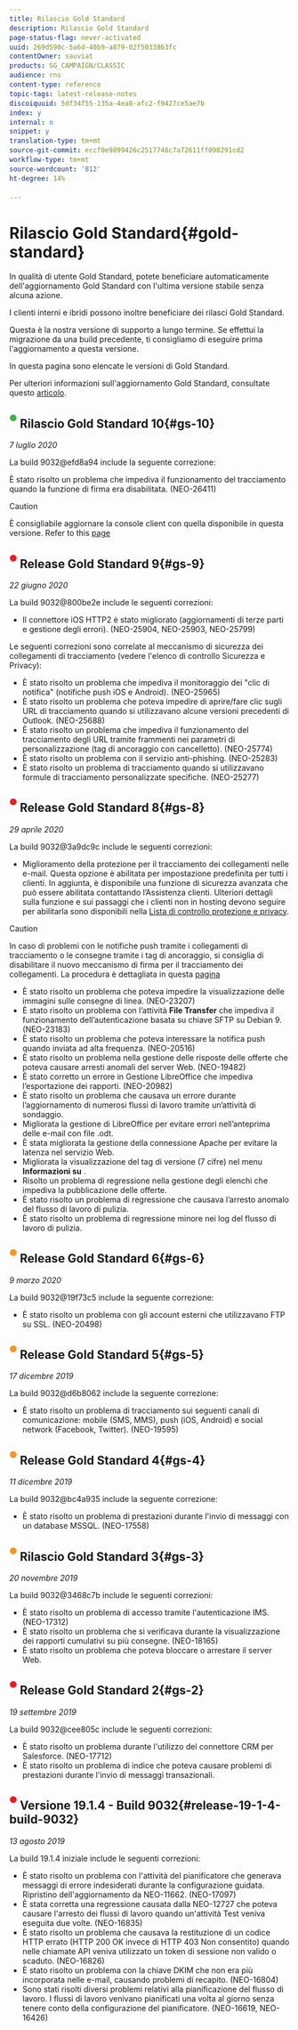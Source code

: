 ```yaml
---
title: Rilascio Gold Standard
description: Rilascio Gold Standard
page-status-flag: never-activated
uuid: 269d590c-5a6d-40b9-a879-02f5033863fc
contentOwner: sauviat
products: SG_CAMPAIGN/CLASSIC
audience: rns
content-type: reference
topic-tags: latest-release-notes
discoiquuid: 5df34f55-135a-4ea8-afc2-f9427ce5ae7b
index: y
internal: n
snippet: y
translation-type: tm+mt
source-git-commit: eccf0e9899426c2517748c7a72611ff098291cd2
workflow-type: tm+mt
source-wordcount: '812'
ht-degree: 14%

---
```



# Rilascio Gold Standard{#gold-standard}

In qualità di utente Gold Standard, potete beneficiare automaticamente dell&#39;aggiornamento Gold Standard con l&#39;ultima versione stabile senza alcuna azione.

I clienti interni e ibridi possono inoltre beneficiare dei rilasci Gold Standard.

Questa è la nostra versione di supporto a lungo termine. Se effettui la migrazione da una build precedente, ti consigliamo di eseguire prima l&#39;aggiornamento a questa versione.

In questa pagina sono elencate le versioni di Gold Standard.

Per ulteriori informazioni sull&#39;aggiornamento Gold Standard, consultate questo [articolo](https://helpx.adobe.com/it/campaign/kb/gold-standard.html).

## ![](assets/do-not-localize/green_2.png) Rilascio Gold Standard 10{#gs-10}

_7 luglio 2020_

La build 9032@efd8a94 include la seguente correzione:

È stato risolto un problema che impediva il funzionamento del tracciamento quando la funzione di firma era disabilitata. (NEO-26411)

>[!CAUTION]
>
>È consigliabile aggiornare la console client con quella disponibile in questa versione. Refer to this [page](../../installation/using/installing-the-client-console.md)

## ![](assets/do-not-localize/red_2.png) Release Gold Standard 9{#gs-9}

_22 giugno 2020_

La build 9032@800be2e include le seguenti correzioni:

* Il connettore iOS HTTP2 è stato migliorato (aggiornamenti di terze parti e gestione degli errori). (NEO-25904, NEO-25903, NEO-25799)

Le seguenti correzioni sono correlate al meccanismo di sicurezza dei collegamenti di tracciamento (vedere l&#39;elenco di controllo [](https://helpx.adobe.com/campaign/kb/acc-security.html#signature-mechanism)Sicurezza e Privacy):

* È stato risolto un problema che impediva il monitoraggio dei &quot;clic di notifica&quot; (notifiche push iOS e Android). (NEO-25965)
* È stato risolto un problema che poteva impedire di aprire/fare clic sugli URL di tracciamento quando si utilizzavano alcune versioni precedenti di Outlook.  (NEO-25688)
* È stato risolto un problema che impediva il funzionamento del tracciamento degli URL tramite frammenti nei parametri di personalizzazione (tag di ancoraggio con cancelletto). (NEO-25774)
* È stato risolto un problema con il servizio anti-phishing. (NEO-25283)
* È stato risolto un problema di tracciamento quando si utilizzavano formule di tracciamento personalizzate specifiche. (NEO-25277)

## ![](assets/do-not-localize/red_2.png) Release Gold Standard 8{#gs-8}

_29 aprile 2020_

La build 9032@3a9dc9c include le seguenti correzioni:

* Miglioramento della protezione per il tracciamento dei collegamenti nelle e-mail. Questa opzione è abilitata per impostazione predefinita per tutti i clienti. In aggiunta, è disponibile una funzione di sicurezza avanzata che può essere abilitata contattando l’Assistenza clienti. Ulteriori dettagli sulla funzione e sui passaggi che i clienti non in hosting devono seguire per abilitarla sono disponibili nella [Lista di controllo protezione e privacy](https://helpx.adobe.com/campaign/kb/acc-security.html#signature-mechanism).

>[!CAUTION]
>
>In caso di problemi con le notifiche push tramite i collegamenti di tracciamento o le consegne tramite i tag di ancoraggio, si consiglia di disabilitare il nuovo meccanismo di firma per il tracciamento dei collegamenti. La procedura è dettagliata in questa [pagina](https://helpx.adobe.com/campaign/kb/acc-security.html#signature-mechanism)

* È stato risolto un problema che poteva impedire la visualizzazione delle immagini sulle consegne di linea. (NEO-23207)
* È stato risolto un problema con l’attività **File Transfer** che impediva il funzionamento dell’autenticazione basata su chiave SFTP su Debian 9. (NEO-23183)
* È stato risolto un problema che poteva interessare la notifica push quando inviata ad alta frequenza. (NEO-20516)
* È stato risolto un problema nella gestione delle risposte delle offerte che poteva causare arresti anomali del server Web. (NEO-19482)
* È stato corretto un errore in Gestione LibreOffice che impediva l’esportazione dei rapporti. (NEO-20982)
* È stato risolto un problema che causava un errore durante l’aggiornamento di numerosi flussi di lavoro tramite un’attività di sondaggio.
* Migliorata la gestione di LibreOffice per evitare errori nell’anteprima delle e-mail con file .odt.
* È stata migliorata la gestione della connessione Apache per evitare la latenza nel servizio Web.
* Migliorata la visualizzazione del tag di versione (7 cifre) nel menu **Informazioni su** .
* Risolto un problema di regressione nella gestione degli elenchi che impediva la pubblicazione delle offerte.
* È stato risolto un problema di regressione che causava l’arresto anomalo del flusso di lavoro di pulizia.
* È stato risolto un problema di regressione minore nei log del flusso di lavoro di pulizia.

## ![](assets/do-not-localize/orange_2.png) Release Gold Standard 6{#gs-6}

_9 marzo 2020_

La build 9032@19f73c5 include la seguente correzione:

* È stato risolto un problema con gli account esterni che utilizzavano FTP su SSL. (NEO-20498)

## ![](assets/do-not-localize/orange_2.png) Release Gold Standard 5{#gs-5}

_17 dicembre 2019_

La build 9032@d6b8062 include la seguente correzione:

* È stato risolto un problema di tracciamento sui seguenti canali di comunicazione: mobile (SMS, MMS), push (iOS, Android) e social network (Facebook, Twitter). (NEO-19595)

## ![](assets/do-not-localize/orange_2.png) Release Gold Standard 4{#gs-4}

_11 dicembre 2019_

La build 9032@bc4a935 include la seguente correzione:

* È stato risolto un problema di prestazioni durante l&#39;invio di messaggi con un database MSSQL. (NEO-17558)

## ![](assets/do-not-localize/orange_2.png) Rilascio Gold Standard 3{#gs-3}

_20 novembre 2019_

La build 9032@3468c7b include le seguenti correzioni:

* È stato risolto un problema di accesso tramite l&#39;autenticazione IMS. (NEO-17312)
* È stato risolto un problema che si verificava durante la visualizzazione dei rapporti cumulativi su più consegne. (NEO-18165)
* È stato risolto un problema che poteva bloccare o arrestare il server Web.

## ![](assets/do-not-localize/red_2.png) Release Gold Standard 2{#gs-2}

_19 settembre 2019_

La build 9032@cee805c include le seguenti correzioni:

* È stato risolto un problema durante l&#39;utilizzo del connettore CRM per Salesforce. (NEO-17712)
* È stato risolto un problema di indice che poteva causare problemi di prestazioni durante l&#39;invio di messaggi transazionali.

## ![](assets/do-not-localize/red_2.png) Versione 19.1.4 - Build 9032{#release-19-1-4-build-9032}

_13 agosto 2019_

La build 19.1.4 iniziale include le seguenti correzioni:

* È stato risolto un problema con l&#39;attività del pianificatore che generava messaggi di errore indesiderati durante la configurazione guidata. Ripristino dell&#39;aggiornamento da NEO-11662. (NEO-17097)
* È stata corretta una regressione causata dalla NEO-12727 che poteva causare l&#39;arresto dei flussi di lavoro quando un&#39;attività Test veniva eseguita due volte. (NEO-16835)
* È stato risolto un problema che causava la restituzione di un codice HTTP errato (HTTP 200 OK invece di HTTP 403 Non consentito) quando nelle chiamate API veniva utilizzato un token di sessione non valido o scaduto. (NEO-16826)
* È stato risolto un problema con la chiave DKIM che non era più incorporata nelle e-mail, causando problemi di recapito. (NEO-16804)
* Sono stati risolti diversi problemi relativi alla pianificazione del flusso di lavoro. I flussi di lavoro venivano pianificati una volta al giorno senza tenere conto della configurazione del pianificatore. (NEO-16619, NEO-16426)
